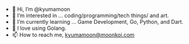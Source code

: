 - 👋 Hi, I’m @kyumamoon
- 👀 I’m interested in ... coding/programming/tech things/ and art.
- 🌱 I’m currently learning ... Game Development, Go, Python, and Dart.
- 💞️ I love using Golang.
- 📫 How to reach me, kyumamoon@moonkoi.com

<!---
kyumamoon/kyumamoon is a ✨ special ✨ repository because its `README.md` (this file) appears on your GitHub profile.
You can click the Preview link to take a look at your changes.
--->
